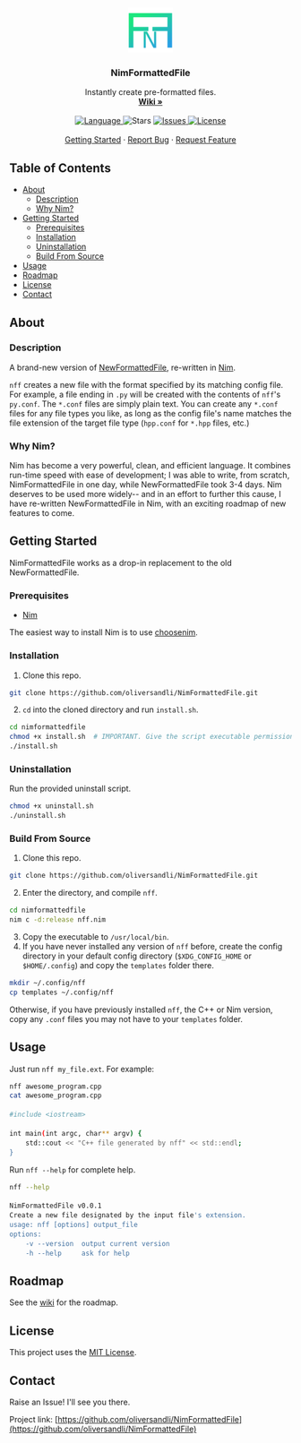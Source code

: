 <!--
Credit to othnieldrew's https://github.com/othneildrew/Best-README-Template for formatting inspiration.
-->

<!-- PROJECT SHIELDS
[![Language](https://img.shields.io/badge/language-nim-yellow?style=flat-square&logo=nim)](https://nim-lang.org/)
[![Issues](https://img.shields.io/github/issues/oliversandli/NimFormattedFile?style=flat-square)](https://github.com/oliversandli/NimFormattedFile/issues)
[![MIT License](https://img.shields.io/badge/license-MIT-blue?style=flat-square&logo=github)](https://github.com/oliversandli/NimFormattedFile/blob/master/LICENSE)
-->

<!-- PROJECT LOGO -->
<br />
<p align="center">
    <a href="https://github.com/oliversandli/NimFormattedFile/wiki">
        <img src="images/logo.png" alt="Logo" width="80" height="80">
    </a>
    <h3 align="center">NimFormattedFile</h3>
    <p align="center">
        Instantly create pre-formatted files.
        <br />
        <a href="https://github.com/oliversandli/NimFormattedFile/wiki"><strong>Wiki »</strong></a>
        <br />
        <br />
        <a href="https://nim-lang.org/">
            <img src="https://img.shields.io/badge/language-nim-yellow?style=flat-square&logo=nim" alt="Language">
        </a>
        <img src="https://img.shields.io/github/stars/oliversandli/NimFormattedFile?style=flat-square&logo=github" alt="Stars">
        <a href="https://github.com/oliversandli/NimFormattedFile/issues">
            <img src="https://img.shields.io/github/issues/oliversandli/NimFormattedFile?style=flat-square&logo=github" alt="Issues">
        </a>
        <a href="https://github.com/oliversandli/NimFormattedFile/blob/master/LICENSE">
            <img src="https://img.shields.io/badge/license-MIT-blue?style=flat-square&logo=github" alt="License">
        </a>
        <br />
        <br />
        <a href="https://github.com/oliversandli/NimFormattedFile#getting-started">Getting Started</a>
        ·
        <a href="https://github.com/oliversandli/NimFormattedFile/issues">Report Bug</a>
        ·
        <a href="https://github.com/oliversandli/NimFormattedFile/issues">Request Feature</a>
    </p>
</p>

## Table of Contents

* [About](#about)
    * [Description](#description)
    * [Why Nim?](#why-nim)
* [Getting Started](#getting-started)
    * [Prerequisites](#prerequisites)
    * [Installation](#installation)
    * [Uninstallation](#uninstallation)
    * [Build From Source](#build-from-source)
* [Usage](#usage)
* [Roadmap](#roadmap)
* [License](#license)
* [Contact](#contact)

## About

### Description

A brand-new version of [NewFormattedFile](https://github.com/oliversandli/NewFormattedFile), re-written in [Nim](https://nim-lang.org/).

`nff` creates a new file with the format specified by its matching config file. For example, a file ending in `.py` will be created with the contents of `nff`'s `py.conf`. The `*.conf` files are simply plain text. You can create any `*.conf` files for any file types you like, as long as the config file's name matches the file extension of the target file type (`hpp.conf` for `*.hpp` files, etc.)

### Why Nim?

Nim has become a very powerful, clean, and efficient language. It combines run-time speed with ease of development; I was able to write, from scratch, NimFormattedFile in one day, while NewFormattedFile took 3-4 days. Nim deserves to be used more widely-- and in an effort to further this cause, I have re-written NewFormattedFile in Nim, with an exciting roadmap of new features to come.

## Getting Started

NimFormattedFile works as a drop-in replacement to the old NewFormattedFile.

### Prerequisites

- [Nim](https://nim-lang.org/)

The easiest way to install Nim is to use [choosenim](https://github.com/dom96/choosenim#choosenim).

### Installation

1. Clone this repo.
```bash
git clone https://github.com/oliversandli/NimFormattedFile.git
```
2. `cd` into the cloned directory and run `install.sh`.
```bash
cd nimformattedfile
chmod +x install.sh  # IMPORTANT. Give the script executable permissions.
./install.sh
```

### Uninstallation

Run the provided uninstall script.
```bash
chmod +x uninstall.sh
./uninstall.sh
```

### Build From Source

1. Clone this repo.
```bash
git clone https://github.com/oliversandli/NimFormattedFile.git
```
2. Enter the directory, and compile `nff`.
```bash
cd nimformattedfile
nim c -d:release nff.nim
```
3. Copy the executable to `/usr/local/bin`.
4. If you have never installed any version of `nff` before, create the config directory in your default config directory (`$XDG_CONFIG_HOME` or `$HOME/.config`) and copy the `templates` folder there.
```bash
mkdir ~/.config/nff
cp templates ~/.config/nff
```
Otherwise, if you have previously installed `nff`, the C++ or Nim version, copy any `.conf` files you may not have to your `templates` folder.

## Usage

Just run `nff my_file.ext`. For example:
```bash
nff awesome_program.cpp
cat awesome_program.cpp

#include <iostream>

int main(int argc, char** argv) {
    std::cout << "C++ file generated by nff" << std::endl;
}
```

Run `nff --help` for complete help.
```bash
nff --help

NimFormattedFile v0.0.1
Create a new file designated by the input file's extension.
usage: nff [options] output_file
options:
    -v --version  output current version
    -h --help     ask for help
```

## Roadmap

See the [wiki](https://github.com/oliversandli/NimFormattedFile/wiki) for the roadmap.

## License

This project uses the [MIT License](https://github.com/oliversandli/NimFormattedFile/blob/master/LICENSE).

## Contact

Raise an Issue! I'll see you there.

Project link: [https://github.com/oliversandli/NimFormattedFile](https://github.com/oliversandli/NimFormattedFile)

